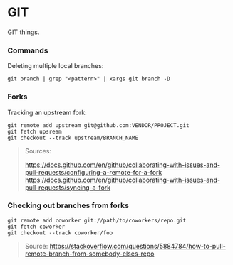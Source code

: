 # GIT

GIT things.

### Commands

Deleting multiple local branches:

```console
git branch | grep "<pattern>" | xargs git branch -D
```

### Forks

Tracking an upstream fork:

```console
git remote add upstream git@github.com:VENDOR/PROJECT.git
git fetch upsream
git checkout --track upstream/BRANCH_NAME
```

> Sources: 
> 
> https://docs.github.com/en/github/collaborating-with-issues-and-pull-requests/configuring-a-remote-for-a-fork
> https://docs.github.com/en/github/collaborating-with-issues-and-pull-requests/syncing-a-fork

### Checking out branches from forks

```console
git remote add coworker git://path/to/coworkers/repo.git
git fetch coworker
git checkout --track coworker/foo
```

> Source:
> https://stackoverflow.com/questions/5884784/how-to-pull-remote-branch-from-somebody-elses-repo
 
